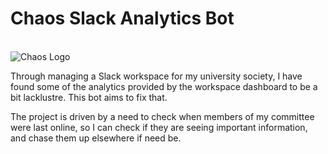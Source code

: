 # Chaos Slack Analytics Bot

<br>
  <img src="Pictures_for_README/ChaosWidenobackwide" alt="Chaos Logo">
</p>

Through managing a Slack workspace for my university society, I have found some of the analytics provided by the workspace dashboard to be a bit lacklustre. This bot aims to fix that.

The project is driven by a need to check when members of my committee were last online, so I can check if they are seeing important information, and chase them up elsewhere if need be.
